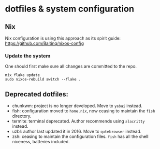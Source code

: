 # dotfiles & system configuration

## Nix
Nix configuration is using this approach as its spirit guide: https://github.com/Baitinq/nixos-config

### Update the system

One should first make sure all changes are committed to the repo.
```
nix flake update
sudo nixos-rebuild switch --flake .
```


## Deprecated dotfiles:
* chunkwm: project is no longer developed.  Move to `yabai` instead.
* fish: configuration moved to `home.nix`, now ceasing to maintain the `fish` directory.
* termite: terminal deprecated.  Author recommends using `alacritty` instead.
* uzbl: author last updated it in 2016.  Move to `qutebrowser` instead.
* zsh: ceasing to maintain the configuration files.  `fish` has all the shell niceness, batteries included.
